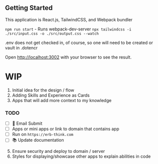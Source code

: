 

## Getting Started

This application is React.js, TailwindCSS, and Webpack bundler

```npm run start``` - Runs webpack-dev-server
```npx tailwindcss -i ./src/input.css -o ./src/output.css --watch```

.env does not get checked in, of course, so one will need to be created or vault in .dotencr

Open [http://localhost:3002](http://localhost:3000) with your browser to see the result.

# WIP
1. Initial idea for the design / flow
2. Adding Skills and Experience as Cards
3. Apps that will add more context to my knowledge
  ### TODO
- [ ] 🎨 Email Submit
- [ ] Apps or mini apps or link to domain that contains app
- [ ] Run on `https://erb-think.com`
- [ ] 📚 Update documentation
5. Ensure security and deploy to domain / server
6. Styles for displaying/showcase other apps to explain abilities in code

